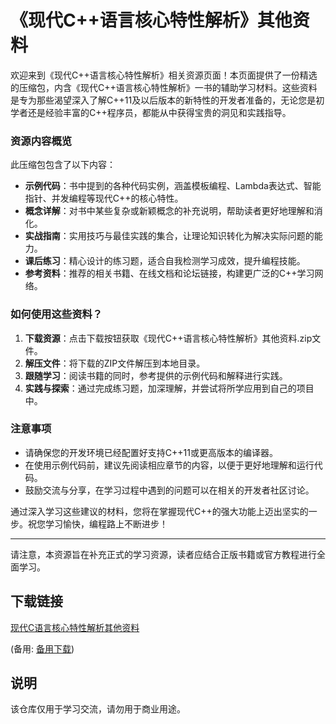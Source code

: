 # 《现代C++语言核心特性解析》其他资料

欢迎来到《现代C++语言核心特性解析》相关资源页面！本页面提供了一份精选的压缩包，内含《现代C++语言核心特性解析》一书的辅助学习材料。这些资料是专为那些渴望深入了解C++11及以后版本的新特性的开发者准备的，无论您是初学者还是经验丰富的C++程序员，都能从中获得宝贵的洞见和实践指导。

### 资源内容概览

此压缩包包含了以下内容：

- **示例代码**：书中提到的各种代码实例，涵盖模板编程、Lambda表达式、智能指针、并发编程等现代C++的核心特性。
- **概念详解**：对书中某些复杂或新颖概念的补充说明，帮助读者更好地理解和消化。
- **实战指南**：实用技巧与最佳实践的集合，让理论知识转化为解决实际问题的能力。
- **课后练习**：精心设计的练习题，适合自我检测学习成效，提升编程技能。
- **参考资料**：推荐的相关书籍、在线文档和论坛链接，构建更广泛的C++学习网络。

### 如何使用这些资料？

1. **下载资源**：点击下载按钮获取《现代C++语言核心特性解析》其他资料.zip文件。
2. **解压文件**：将下载的ZIP文件解压到本地目录。
3. **跟随学习**：阅读书籍的同时，参考提供的示例代码和解释进行实践。
4. **实践与探索**：通过完成练习题，加深理解，并尝试将所学应用到自己的项目中。

### 注意事项

- 请确保您的开发环境已经配置好支持C++11或更高版本的编译器。
- 在使用示例代码前，建议先阅读相应章节的内容，以便于更好地理解和运行代码。
- 鼓励交流与分享，在学习过程中遇到的问题可以在相关的开发者社区讨论。

通过深入学习这些建议的材料，您将在掌握现代C++的强大功能上迈出坚实的一步。祝您学习愉快，编程路上不断进步！

---

请注意，本资源旨在补充正式的学习资源，读者应结合正版书籍或官方教程进行全面学习。

## 下载链接
[现代C语言核心特性解析其他资料](https://pan.quark.cn/s/51211e4b78b0) 

(备用: [备用下载](https://pan.baidu.com/s/1PPqsvKe3Lab8esa3eygaxg?pwd=1234))

## 说明

该仓库仅用于学习交流，请勿用于商业用途。

